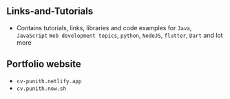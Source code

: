 ## Links-and-Tutorials

- Contains tutorials, links, libraries and code examples for  `Java`, `JavaScript`
  `Web development topics`, `python`, `NodeJS`, `flutter`, `Dart` and lot more

## Portfolio website

- `cv-punith.netlify.app`
- `cv.punith.now.sh`
